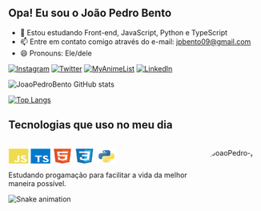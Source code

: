 ## Opa! Eu sou o João Pedro Bento

- 🌱 Estou estudando Front-end, JavaScript, Python e TypeScript
- 📫 Entre em contato comigo através do e-mail: jpbento09@gmail.com
- 😄 Pronouns: Ele/dele

[![Instagram](https://img.shields.io/badge/Instagram-E4405F?style=for-the-badge&logo=instagram&logoColor=white)](https://instagram.com/joao.pedro.bento/)
[![Twitter](https://img.shields.io/badge/Twitter-1DA1F2?style=for-the-badge&logo=twitter&logoColor=white)](https://twitter.com/Saito_no_Hero/)
[![MyAnimeList](https://img.shields.io/badge/Myanimelist-2E51A2?style=for-the-badge&logo=myanimelist&logoColor=white)](https://myanimelist.net/profile/Saito_no_Hero/)
[![LinkedIn](https://img.shields.io/badge/LinkedIn-0077B5?style=for-the-badge&logo=linkedin&logoColor=white)]()

![JoaoPedroBento GitHub stats](https://github-readme-stats.vercel.app/api?username=JoaoPedroBento&show_icons=true&theme=merco)

[![Top Langs](https://github-readme-stats.vercel.app/api/top-langs/?username=JoaoPedroBento)](https://github.com/anuraghazra/github-readme-stats)

## Tecnologias que uso no meu dia
<div style="display: inline_block"><br>
  <img align="center" alt="Joao-Js" height="30" width="40" src="https://raw.githubusercontent.com/devicons/devicon/master/icons/javascript/javascript-plain.svg">
  <img align="center" alt="Joao-Ts" height="30" width="40" src="https://raw.githubusercontent.com/devicons/devicon/master/icons/typescript/typescript-plain.svg">
  <img align="center" alt="Joao-HTML" height="30" width="40" src="https://raw.githubusercontent.com/devicons/devicon/master/icons/html5/html5-original.svg">
  <img align="center" alt="Joao-CSS" height="30" width="40" src="https://raw.githubusercontent.com/devicons/devicon/master/icons/css3/css3-original.svg">
  <img align="center" alt="Joao-Python" height="30" width="40" src="https://raw.githubusercontent.com/devicons/devicon/master/icons/python/python-original.svg">
  <img align="right" alt="JoaoPedro-pic" height="150" style="border-radius:50px;" src="https://instagram.fmii3-1.fna.fbcdn.net/v/t51.2885-19/320199384_205638091928510_2496970933945944638_n.jpg?stp=dst-jpg_s150x150&_nc_ht=instagram.fmii3-1.fna.fbcdn.net&_nc_cat=102&_nc_ohc=Sl1uSEDWREkAX-Qb7m1&edm=AId3EpQBAAAA&ccb=7-5&oh=00_AfAY9NiKOqr6Chc01p-MH_-YjAO8n1MyLBc_8pti1QQLKw&oe=640E065D&_nc_sid=705020">
</div>

Estudando progamação para facilitar a vida da melhor maneira possível.

![Snake animation](https://github.com/JoaoPedroBento/JoaoPedroBento/blob/output/github-contribution-grid-snake.svg)
